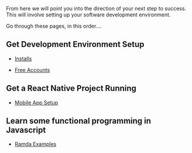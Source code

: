 
From here we will point you into the direction of your next step to success.  
This will involve setting up your software development environment.  


Go through these pages, in this order....  


## Get Development Environment Setup

- [Installs](installs.md)  

- [Free Accounts](freeAccounts.md)  


## Get a React Native Project Running

- [Mobile App Setup](mobileAppSetup.md)  



## Learn some functional programming in Javascript

- [Ramda Examples](./ramda/readme.md)